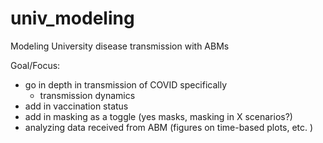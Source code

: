 # univ_modeling
Modeling University disease transmission with ABMs

Goal/Focus: 
- go in depth in transmission of COVID specifically 
    - transmission dynamics 
- add in vaccination status
- add in masking as a toggle (yes masks, masking in X scenarios?)
- analyzing data received from ABM (figures on time-based plots, etc. )  

